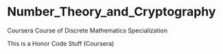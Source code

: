 # Number_Theory_and_Cryptography
Coursera Course of Discrete Mathematics Specialization

This is a Honor Code Stuff (Coursera)
